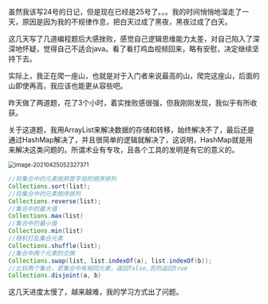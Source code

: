 虽然我该写24号的日记，但是现在已经是25号了。。。我的时间悄悄地溜走了一天，原因是因为我的不规律作息，把白天过成了黑夜，黑夜过成了白天。

这几天写了几道编程题后大感挫败，感觉自己逻辑思维能力太差，对自己陷入了深深地怀疑，觉得自己不适合java。看了看打鸡血视频回来，略有安慰，决定继续坚持下去。

实际上，我正在爬一座山，也就是对于入门者来说最高的山，爬完这座山，后面的山即使再高，我应该也能更从容些吧。

昨天做了两道题，花了3个小时，着实挫败感很强，但我刚刚发现，我似乎有所收获。

关于这道题，我用ArrayList来解决数据的存储和转移，始终解决不了，最后还是通过HashMap解决了，并且很简单的逻辑就解决了，这说明，HashMap就是用来解决这类问题的。所谓术业有专攻，且各个工具的发明是有它的意义的。

<img src="C:\Users\Sylow\AppData\Roaming\Typora\typora-user-images\image-20210425052327371.png" alt="image-20210425052327371" style="zoom:80%;" />

```java
//将集合中的元素按照首字母的顺序排列
Collections.sort(list);
//将集合中的元素倒序排列
Collections.reverse(list);
//集合中的最大值
Collections.max(list)
//集合中的最小值
Collections.min(list)
//随机打乱集合元素
Collections.shuffle(list);
//集合中两个元素的交换
Collections.swap(list, list.indexOf(a), list.indexOf(b));
//比较两个集合，若集合中有相同元素，返回false,否则返回true
Collections.disjoint(a, b)
```

这几天进度太慢了，越来越难，我的学习方式出了问题。



